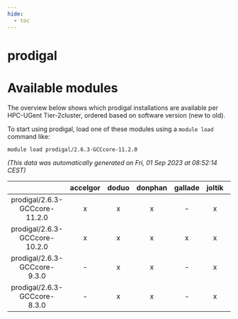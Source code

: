 ```yaml
---
hide:
  - toc
---
```


prodigal
========

# Available modules


The overview below shows which prodigal installations are available per HPC-UGent Tier-2cluster, ordered based on software version (new to old).

To start using prodigal, load one of these modules using a `module load` command like:

```shell
module load prodigal/2.6.3-GCCcore-11.2.0
```

*(This data was automatically generated on Fri, 01 Sep 2023 at 08:52:14 CEST)*  

| |accelgor|doduo|donphan|gallade|joltik|skitty|swalot|victini|
| :---: | :---: | :---: | :---: | :---: | :---: | :---: | :---: | :---: |
|prodigal/2.6.3-GCCcore-11.2.0|x|x|x|-|x|x|x|x|
|prodigal/2.6.3-GCCcore-10.2.0|x|x|x|x|x|x|x|x|
|prodigal/2.6.3-GCCcore-9.3.0|-|x|x|-|x|x|x|x|
|prodigal/2.6.3-GCCcore-8.3.0|-|x|x|-|x|x|-|x|
